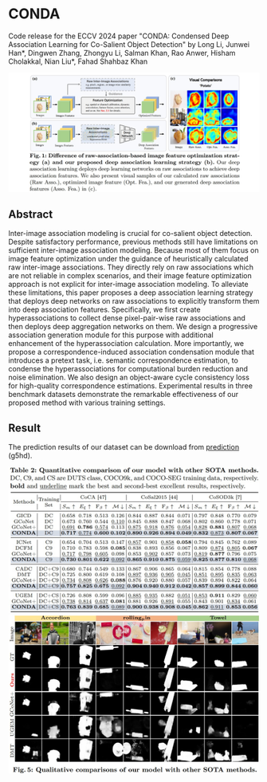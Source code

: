 # CONDA
Code release for the ECCV 2024 paper "CONDA: Condensed Deep Association Learning for Co-Salient Object Detection" by Long Li, Junwei Han*, Dingwen Zhang, Zhongyu Li, Salman Khan, Rao Anwer, Hisham Cholakkal, Nian Liu*, Fahad Shahbaz Khan

<img src="./introduction1.jpg" alt="alt_text" width="700">  

## Abstract
Inter-image association modeling is crucial for co-salient object detection. Despite satisfactory performance, previous methods still have limitations on sufficient inter-image association modeling. Because most of them focus on image feature optimization under the guidance of heuristically calculated raw inter-image associations. They directly rely on raw associations which are not reliable in complex scenarios, and their image feature optimization approach is not explicit for inter-image association modeling. To alleviate these limitations, this paper proposes a deep association learning strategy that deploys deep networks on raw associations to explicitly transform them into deep association features. Specifically, we first create hyperassociations to collect dense pixel-pair-wise raw associations and then deploys deep aggregation networks on them. We design a progressive association generation module for this purpose with additional enhancement of the hyperassociation calculation. More importantly, we propose a correspondence-induced association condensation module that introduces a pretext task, i.e. semantic correspondence estimation, to condense the hyperassociations for computational
burden reduction and noise elimination. We also design an object-aware cycle consistency loss for high-quality correspondence estimations. Experimental results in three benchmark datasets demonstrate the remarkable effectiveness of our proposed method with various training settings.

## Result
The prediction results of our dataset can be download from [prediction](https://pan.baidu.com/s/1vS3d0Jk0PygoL2FbHuM69Q?pwd=g5hd) (g5hd).

<img src="./quantitative_result.jpg" alt="alt_text" width="700">  
<img src="./qualitative_result.jpg" alt="alt_text" width="700">  

